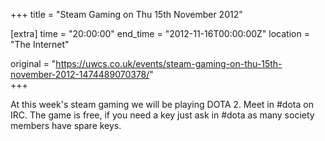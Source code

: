 +++
title = "Steam Gaming on Thu 15th November 2012"

[extra]
time = "20:00:00"
end_time = "2012-11-16T00:00:00Z"
location = "The Internet"

original = "https://uwcs.co.uk/events/steam-gaming-on-thu-15th-november-2012-1474489070378/"    
+++

At this week's steam gaming we will be playing DOTA 2. Meet in \#dota on IRC. The game is free, if you need a key just ask in \#dota as many society members have spare keys.

